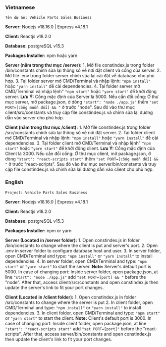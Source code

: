
### Vietnamese
`Tên dự án: Vehicle Parts Sales Business`

**Server:** Nodejs v18.16.0 | Express v4.18.1

**Client:** Reactjs v18.2.0

**Database:** postgreSQL v15.3

**Packages Installer:** npm hoặc yarn

**Server (nằm trong thư mục /server):**
    1. Mở file constindex.js trong folder /bin/constants chỉnh sửa lại thông số về nơi đặt client và cổng của server.
    2. Mở file .env trong folder server chỉnh sửa lại cài đặt về database cho phù hợp.
    3. Tại folder server mở CMD/Terminal và nhập lệnh: `"npm install"` hoặc `"yarn install"` để cài dependencies.
    4. Tại folder server mở CMD/Terminal và nhập lệnh" `"npm start"` hoặc `"yarn start"` để khởi động server.
        __Lưu Ý:__ Cổng mặc định của Server là 5000. Nếu cần đổi cổng: Ở thư mục server, mở package.json, ở dòng `"start": "node ./app.js"` thêm `"set PORT=[cổng muốn đổi] && "` ở trước "node". Sau đó vào thư mục client/src/constants và truy cập file constindex.js và chỉnh sửa lại đường dẫn vào server cho phù hợp.

**Client (nằm trong thư mục /client):**
    1. Mở file constindex.js trong folder /src/constants chỉnh sửa lại thông số về nơi đặt server.
    2. Tại folder client mở CMD/Terminal và nhập lệnh: `"npm install"` hoặc `"yarn install"` để cài dependencies.
    3. Tại folder client mở CMD/Terminal và nhập lệnh" `"npm start"` hoặc `"yarn start"` để khởi động client.
        __Lưu Ý:__ Cổng mặc định của Client là 3000. Nếu cần đổi cổng: Ở thư mục client, mở package.json, ở dòng `"start": "react-scripts start"` thêm `"set PORT=[cổng muốn đổi] && "` ở trước "react-scripts". Sau đó vào thư mục server/bin/constants và truy cập file constindex.js và chỉnh sửa lại đường dẫn vào client cho phù hợp.


### English
`Project: Vehicle Parts Sales Business`

**Server:** Nodejs v18.16.0 | Express v4.18.1

**Client:** Reactjs v18.2.0

**Database:** postgreSQL v15.3

**Packages Installer:** npm or yarn

**Server (Located in /server folder):**
    1. Open constindex.js in folder /bin/constants to change where the client is put and server's port.
    2. Open .env in server folder to configure database host and user.
    3. In server folder, open CMD/Terminal and type: `"npm install"` or `"yarn install"` to install dependencies.
    4. In server folder, open CMD/Terminal and type: `"npm start"` or `"yarn start"` to start the server.
        __Note:__ Server's default port is 5000. In case of changing port: Inside server folder, open package.json, at line `"start": "node ./app.js"` add `"set PORT=[port] && "` before the "node". After that, access client/src/constants and open constindex.js then update the server's link to fit your port changes. 

**Client (Located in /client folder):**
    1. Open constindex.js in folder /src/constants to change where the server is put
    2. In client folder, open CMD/Terminal and type: `"npm install"` or `"yarn install"` to install dependencies.
    3. In client folder, open CMD/Terminal and type: `"npm start"` or `"yarn start"` to start the client.
        __Note:__ Client's default port is 3000. In case of changing port: Inside client folder, open package.json, at line `"start": "react-scripts start"` add `"set PORT=[port]"` before the "react-scripts". After that, access server/bin/constants and open constindex.js then update the client's link to fit your port changes.
